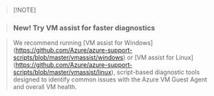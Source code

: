 >\[!NOTE]

>### New! Try VM assist for faster diagnostics

>We recommend running \[VM assist for Windows](https://github.com/Azure/azure-support-scripts/blob/master/vmassist/windows) or \[VM assist for Linux](https://github.com/Azure/azure-support-scripts/blob/master/vmassist/linux), script-based diagnostic tools designed to identify common issues with the Azure VM Guest Agent and overall VM health.

